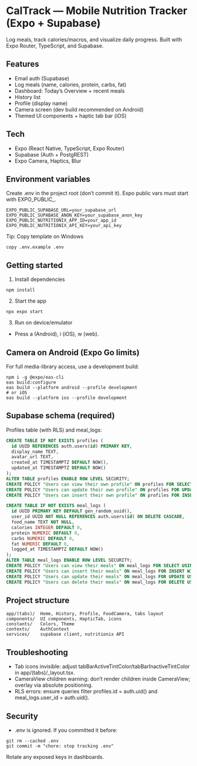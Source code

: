 # CalTrack — Mobile Nutrition Tracker (Expo + Supabase)

Log meals, track calories/macros, and visualize daily progress. Built with Expo Router, TypeScript, and Supabase.

## Features
- Email auth (Supabase)
- Log meals (name, calories, protein, carbs, fat)
- Dashboard: Today’s Overview + recent meals
- History list
- Profile (display name)
- Camera screen (dev build recommended on Android)
- Themed UI components + haptic tab bar (iOS)

## Tech
- Expo (React Native, TypeScript, Expo Router)
- Supabase (Auth + PostgREST)
- Expo Camera, Haptics, Blur

## Environment variables
Create .env in the project root (don’t commit it). Expo public vars must start with EXPO_PUBLIC_.

```
EXPO_PUBLIC_SUPABASE_URL=your_supabase_url
EXPO_PUBLIC_SUPABASE_ANON_KEY=your_supabase_anon_key
EXPO_PUBLIC_NUTRITIONIX_APP_ID=your_app_id
EXPO_PUBLIC_NUTRITIONIX_API_KEY=your_api_key
```

Tip: Copy template on Windows
```
copy .env.example .env
```

## Getting started
1) Install dependencies
```
npm install
```
2) Start the app
```
npx expo start
```
3) Run on device/emulator
- Press a (Android), i (iOS), w (web).

## Camera on Android (Expo Go limits)
For full media-library access, use a development build:
```
npm i -g @expo/eas-cli
eas build:configure
eas build --platform android --profile development
# or iOS
eas build --platform ios --profile development
```

## Supabase schema (required)
Profiles table (with RLS) and meal_logs:
```sql
CREATE TABLE IF NOT EXISTS profiles (
  id UUID REFERENCES auth.users(id) PRIMARY KEY,
  display_name TEXT,
  avatar_url TEXT,
  created_at TIMESTAMPTZ DEFAULT NOW(),
  updated_at TIMESTAMPTZ DEFAULT NOW()
);
ALTER TABLE profiles ENABLE ROW LEVEL SECURITY;
CREATE POLICY "Users can view their own profile" ON profiles FOR SELECT USING (auth.uid() = id);
CREATE POLICY "Users can update their own profile" ON profiles FOR UPDATE USING (auth.uid() = id);
CREATE POLICY "Users can insert their own profile" ON profiles FOR INSERT WITH CHECK (auth.uid() = id);

CREATE TABLE IF NOT EXISTS meal_logs (
  id UUID PRIMARY KEY DEFAULT gen_random_uuid(),
  user_id UUID NOT NULL REFERENCES auth.users(id) ON DELETE CASCADE,
  food_name TEXT NOT NULL,
  calories INTEGER DEFAULT 0,
  protein NUMERIC DEFAULT 0,
  carbs NUMERIC DEFAULT 0,
  fat NUMERIC DEFAULT 0,
  logged_at TIMESTAMPTZ DEFAULT NOW()
);
ALTER TABLE meal_logs ENABLE ROW LEVEL SECURITY;
CREATE POLICY "Users can view their meals" ON meal_logs FOR SELECT USING (auth.uid() = user_id);
CREATE POLICY "Users can insert their meals" ON meal_logs FOR INSERT WITH CHECK (auth.uid() = user_id);
CREATE POLICY "Users can update their meals" ON meal_logs FOR UPDATE USING (auth.uid() = user_id);
CREATE POLICY "Users can delete their meals" ON meal_logs FOR DELETE USING (auth.uid() = user_id);
```

## Project structure
```
app/(tabs)/  Home, History, Profile, FoodCamera, tabs layout
components/  UI components, HapticTab, icons
constants/   Colors, Theme
contexts/    AuthContext
services/    supabase client, nutritionix API
```

## Troubleshooting
- Tab icons invisible: adjust tabBarActiveTintColor/tabBarInactiveTintColor in app/(tabs)/_layout.tsx.
- CameraView children warning: don’t render children inside CameraView; overlay via absolute positioning.
- RLS errors: ensure queries filter profiles.id = auth.uid() and meal_logs.user_id = auth.uid().

## Security
- .env is ignored. If you committed it before:
```
git rm --cached .env
git commit -m "chore: stop tracking .env"
```
Rotate any exposed keys in dashboards.
